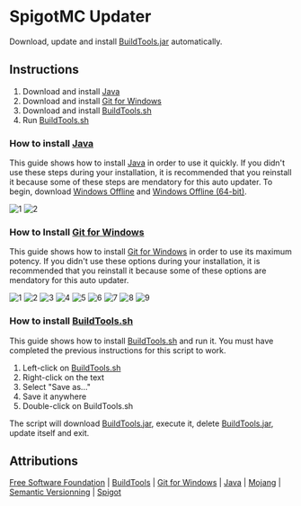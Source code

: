 # SpigotMC Updater
Download, update and install [BuildTools.jar](https://hub.spigotmc.org/jenkins/job/BuildTools/) automatically.

## Instructions
1. Download and install [Java](http://www.java.com/en/download/manual.jsp)
2. Download and install [Git for Windows](https://git-for-windows.github.io/)
2. Download and install [BuildTools.sh](https://raw.githubusercontent.com/SpigotMCUpdater/SpigotMC-Updater/master/BuildTools.sh)
3. Run [BuildTools.sh](https://raw.githubusercontent.com/SpigotMCUpdater/SpigotMC-Updater/master/BuildTools.sh)

### How to install [Java](http://www.java.com/en/download/manual.jsp)
This guide shows how to install [Java](http://www.java.com/en/download/manual.jsp) in order to use it quickly. If you didn't use these steps during your installation, it is recommended that you reinstall it because some of these steps are mendatory for this auto updater. To begin, download [Windows Offline](http://javadl.oracle.com/webapps/download/AutoDL?BundleId=207229) and [Windows Offline (64-bit)](http://javadl.oracle.com/webapps/download/AutoDL?BundleId=207231).

![1](https://raw.githubusercontent.com/SpigotMCUpdater/SpigotMC-Updater/master/HowTo/Java/1.PNG)
![2](https://raw.githubusercontent.com/SpigotMCUpdater/SpigotMC-Updater/master/HowTo/Java/2.PNG)

### How to Install [Git for Windows](https://git-for-windows.github.io/)
This guide shows how to install [Git for Windows](https://git-for-windows.github.io/) in order to use its maximum potency. If you didn't use these options during your installation, it is recommended that you reinstall it because some of these options are mendatory for this auto updater.

![1](https://raw.githubusercontent.com/SpigotMCUpdater/SpigotMC-Updater/master/HowTo/Git/1.PNG)
![2](https://raw.githubusercontent.com/SpigotMCUpdater/SpigotMC-Updater/master/HowTo/Git/2.PNG)
![3](https://raw.githubusercontent.com/SpigotMCUpdater/SpigotMC-Updater/master/HowTo/Git/3.PNG)
![4](https://raw.githubusercontent.com/SpigotMCUpdater/SpigotMC-Updater/master/HowTo/Git/4.PNG)
![5](https://raw.githubusercontent.com/SpigotMCUpdater/SpigotMC-Updater/master/HowTo/Git/5.PNG)
![6](https://raw.githubusercontent.com/SpigotMCUpdater/SpigotMC-Updater/master/HowTo/Git/6.PNG)
![7](https://raw.githubusercontent.com/SpigotMCUpdater/SpigotMC-Updater/master/HowTo/Git/7.PNG)
![8](https://raw.githubusercontent.com/SpigotMCUpdater/SpigotMC-Updater/master/HowTo/Git/8.PNG)
![9](https://raw.githubusercontent.com/SpigotMCUpdater/SpigotMC-Updater/master/HowTo/Git/9.PNG)

### How to install [BuildTools.sh](https://raw.githubusercontent.com/SpigotMCUpdater/SpigotMC-Updater/master/BuildTools.sh)
This guide shows how to install [BuildTools.sh](https://raw.githubusercontent.com/SpigotMCUpdater/SpigotMC-Updater/master/BuildTools.sh) and run it. You must have completed the previous instructions for this script to work.

1. Left-click on [BuildTools.sh](https://raw.githubusercontent.com/SpigotMCUpdater/SpigotMC-Updater/master/BuildTools.sh)
2. Right-click on the text
3. Select "Save as..."
4. Save it anywhere
5. Double-click on BuildTools.sh

The script will download [BuildTools.jar](https://hub.spigotmc.org/jenkins/job/BuildTools/), execute it, delete [BuildTools.jar](https://hub.spigotmc.org/jenkins/job/BuildTools/), update itself and exit.

## Attributions
[Free Software Foundation](http://www.gnu.org/licenses/gpl) | [BuildTools](https://hub.spigotmc.org/jenkins/job/BuildTools/) | [Git for Windows](https://git-for-windows.github.io/) | [Java](http://www.java.com) | [Mojang](http://mojang.com/) | [Semantic Versionning](http://semver.org/) | [Spigot](https://www.spigotmc.org/)
